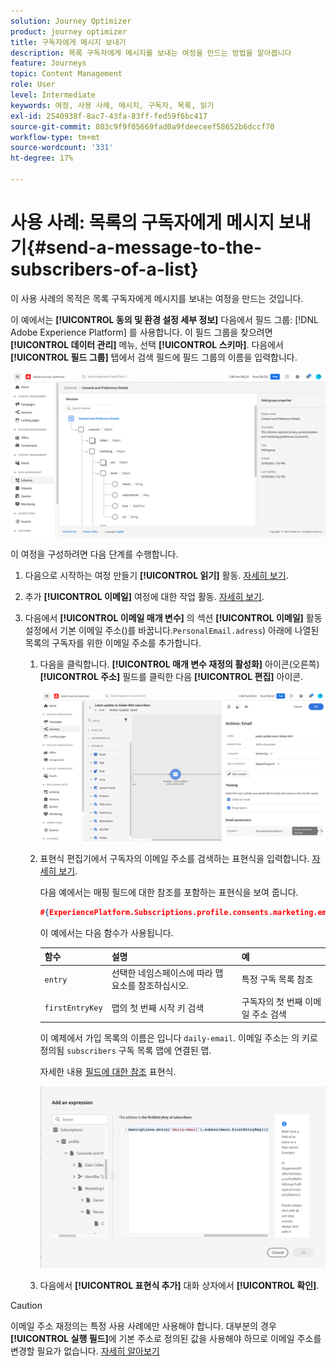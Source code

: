 ```yaml
---
solution: Journey Optimizer
product: journey optimizer
title: 구독자에게 메시지 보내기
description: 목록 구독자에게 메시지를 보내는 여정을 만드는 방법을 알아봅니다
feature: Journeys
topic: Content Management
role: User
level: Intermediate
keywords: 여정, 사용 사례, 메시지, 구독자, 목록, 읽기
exl-id: 2540938f-8ac7-43fa-83ff-fed59f6bc417
source-git-commit: 803c9f9f05669fad0a9fdeeceef58652b6dccf70
workflow-type: tm+mt
source-wordcount: '331'
ht-degree: 17%

---
```


# 사용 사례: 목록의 구독자에게 메시지 보내기{#send-a-message-to-the-subscribers-of-a-list}

이 사용 사례의 목적은 목록 구독자에게 메시지를 보내는 여정을 만드는 것입니다.

이 예에서는 **[!UICONTROL 동의 및 환경 설정 세부 정보]** 다음에서 필드 그룹: [!DNL Adobe Experience Platform] 를 사용합니다. 이 필드 그룹을 찾으려면 **[!UICONTROL 데이터 관리]** 메뉴, 선택 **[!UICONTROL 스키마]**. 다음에서 **[!UICONTROL 필드 그룹]** 탭에서 검색 필드에 필드 그룹의 이름을 입력합니다.

![이 필드 그룹에는 subscriptions 요소가 포함되어 있습니다.](assets/consent-and-preference-details-field-group.png)

이 여정을 구성하려면 다음 단계를 수행합니다.

1. 다음으로 시작하는 여정 만들기 **[!UICONTROL 읽기]** 활동. [자세히 보기](journey-gs.md).
1. 추가 **[!UICONTROL 이메일]** 여정에 대한 작업 활동. [자세히 보기](journeys-message.md).
1. 다음에서 **[!UICONTROL 이메일 매개 변수]** 의 섹션 **[!UICONTROL 이메일]** 활동 설정에서 기본 이메일 주소()를 바꿉니다.`PersonalEmail.adress`) 아래에 나열된 목록의 구독자를 위한 이메일 주소를 추가합니다.

   1. 다음을 클릭합니다. **[!UICONTROL 매개 변수 재정의 활성화]** 아이콘(오른쪽) **[!UICONTROL 주소]** 필드를 클릭한 다음 **[!UICONTROL 편집]** 아이콘.

      ![](assets/message-to-subscribers-uc-1.png)

   1. 표현식 편집기에서 구독자의 이메일 주소를 검색하는 표현식을 입력합니다. [자세히 보기](expression/expressionadvanced.md).

      다음 예에서는 매핑 필드에 대한 참조를 포함하는 표현식을 보여 줍니다.

      ```json
      #{ExperiencePlatform.Subscriptions.profile.consents.marketing.email.subscriptions.entry('daily-email').subscribers.firstEntryKey()}
      ```

      이 예에서는 다음 함수가 사용됩니다.

      | 함수 | 설명 | 예 |
      | --- | --- | --- |
      | `entry` | 선택한 네임스페이스에 따라 맵 요소를 참조하십시오. | 특정 구독 목록 참조 |
      | `firstEntryKey` | 맵의 첫 번째 시작 키 검색 | 구독자의 첫 번째 이메일 주소 검색 |

      이 예제에서 가입 목록의 이름은 입니다 `daily-email`. 이메일 주소는 의 키로 정의됨 `subscribers` 구독 목록 맵에 연결된 맵.

      자세한 내용 [필드에 대한 참조](expression/field-references.md) 표현식.

      ![](assets/message-to-subscribers-uc-2.png)

   1. 다음에서 **[!UICONTROL 표현식 추가]** 대화 상자에서 **[!UICONTROL 확인]**.

>[!CAUTION]
>
>이메일 주소 재정의는 특정 사용 사례에만 사용해야 합니다. 대부분의 경우 **[!UICONTROL 실행 필드]**&#x200B;에 기본 주소로 정의된 값을 사용해야 하므로 이메일 주소를 변경할 필요가 없습니다. [자세히 알아보기](../configuration/primary-email-addresses.md)
